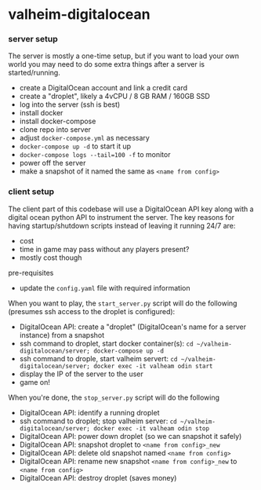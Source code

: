 # valheim-digitalocean

### server setup
The server is mostly a one-time setup, but if you want to load your own world you may need to do some extra things after a server is started/running.
- create a DigitalOcean account and link a credit card
- create a "droplet", likely a 4vCPU / 8 GB RAM / 160GB SSD
- log into the server (ssh is best)
- install docker
- install docker-compose
- clone repo into server
- adjust `docker-compose.yml` as necessary
- `docker-compose up -d` to start it up
- `docker-compose logs --tail=100 -f` to monitor
- power off the server
- make a snapshot of it named the same as `<name from config>`

### client setup
The client part of this codebase will use a DigitalOcean API key along with a digital ocean python API to instrument the server.  The key reasons for having startup/shutdown scripts instead of leaving it running 24/7 are:
- cost
- time in game may pass without any players present?
- mostly cost though

pre-requisites
- update the `config.yaml` file with required information

When you want to play, the `start_server.py` script will do the following (presumes ssh access to the droplet is configured):
- DigitalOcean API: create a "droplet" (DigitalOcean's name for a server instance) from a snapshot
- ssh command to droplet, start docker container(s): `cd ~/valheim-digitalocean/server; docker-compose up -d`
- ssh command to drople, start valheim servert: `cd ~/valheim-digitalocean/server; docker exec -it valheam odin start`
- display the IP of the server to the user
- game on!

When you're done, the `stop_server.py` script will do the following
- DigitalOcean API: identify a running droplet
- ssh command to droplet; stop valheim server: `cd ~/valheim-digitalocean/server; docker exec -it valheam odin stop`
- DigitalOcean API: power down droplet (so we can snapshot it safely)
- DigitalOcean API: snapshot droplet to `<name from config>_new`
- DigitalOcean API: delete old snapshot named `<name from config>`
- DigitalOcean API: rename new snapshot `<name from config>_new` to `<name from config>`
- DigitalOcean API: destroy droplet (saves money)

